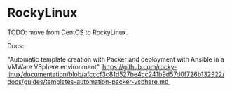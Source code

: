 # RockyLinux

TODO: move from CentOS to RockyLinux.

Docs:

"Automatic template creation with Packer and deployment with Ansible in a VMWare VSphere environment".
https://github.com/rocky-linux/documentation/blob/afcccf3c81d527be4cc241b9d57d0f726b132922/docs/guides/templates-automation-packer-vsphere.md 